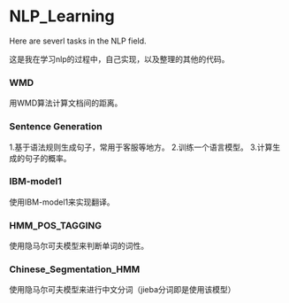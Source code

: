# NLP_Learning
Here are severl tasks in the NLP field.

这是我在学习nlp的过程中，自己实现，以及整理的其他的代码。
### WMD
用WMD算法计算文档间的距离。
### Sentence Generation
1.基于语法规则生成句子，常用于客服等地方。
2.训练一个语言模型。
3.计算生成的句子的概率。
### IBM-model1
使用IBM-model1来实现翻译。
### HMM_POS_TAGGING
使用隐马尔可夫模型来判断单词的词性。
### Chinese_Segmentation_HMM
使用隐马尔可夫模型来进行中文分词（jieba分词即是使用该模型）
